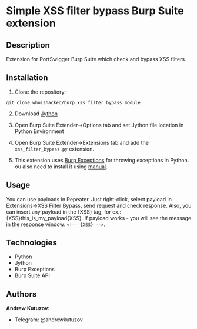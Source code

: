 # Simple XSS filter bypass Burp Suite extension
## Description
Extension for PortSwigger Burp Suite which check and bypass XSS filters.

## Installation
1. Clone the repository:
```
git clone whoishacked/burp_xss_filter_bypass_module
```

2. Download [Jython](https://www.jython.org/)

3. Open Burp Suite Extender->Options tab and set Jython file location in Python Environment

4. Open Burp Suite Extender->Extensions tab and add the `xss_filter_bypass.py` extension.

5. This extension uses [Burp Exceptions](https://github.com/securityMB/burp-exceptions/)
for throwing exceptions in Python. ou also need to install it using [manual](https://github.com/securityMB/burp-exceptions/blob/master/exceptions_fix.py).

## Usage

You can use payloads in Repeater. Just right-click, select payload
in Extensions->XSS Filter Bypass, send request and check response. Also, you can
insert any payload in the {XSS} tag, for ex.: {XSS}this_is_my_payload{XSS}. 
If payload works - you will see the message in the response window: `<!-- {XSS} -->`. 

## Technologies
- Python
- Jython
- Burp Exceptions
- Burp Suite API

## Authors
**Andrew Kutuzov:**
- Telegram: @andrewkutuzov